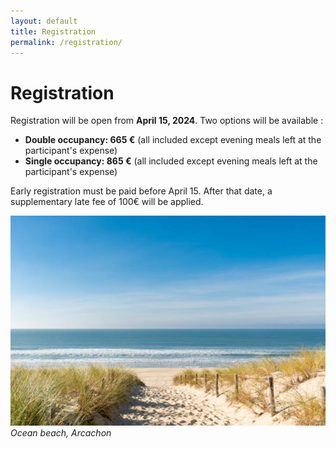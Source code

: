 ```yaml
---
layout: default
title: Registration
permalink: /registration/
---
```


# Registration
Registration will be open from **April 15, 2024**. Two options will be available :
- **Double occupancy: 665 €** (all included except evening meals left at the participant's expense)
- **Single occupancy: 865 €** (all included except evening meals left at the participant's expense)

Early registration must be paid before April 15. After that date, a supplementary late fee of 100€ will be applied.

![Arcachon](/assets/img/plage_oceane.jpg)
*Ocean beach, Arcachon*
